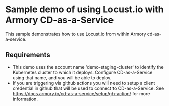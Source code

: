 # Sample demo of using Locust.io with Armory CD-as-a-Service
This sample demonstrates how to use Locust.io from within Armory cd-as-a-service.

## Requirements
* This demo uses the account name 'demo-staging-cluster' to identify the Kubernetes cluster to which it deploys. Configure CD-as-a-Service using that name, and you will be able to deploy.
* If you are triggering via github actions you will need to setup a client credential in github that will be used to connect to CD-as-a-Service. See https://docs.armory.io/cd-as-a-service/setup/gh-action/ for more information.

